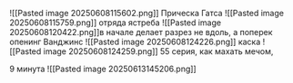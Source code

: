![[Pasted image 20250608115602.png]]
Прическа Гатса 
![[Pasted image 20250608115759.png]]
отряда ястреба 
![[Pasted image 20250608120422.png]]в начале делает разрез не вдоль, а поперек  опенинг 
Ванджинс
![[Pasted image 20250608124226.png]]
каска 
![[Pasted image 20250608124259.png]]
55 серия, как махать мечом,

9 минута 
![[Pasted image 20250613145206.png]]